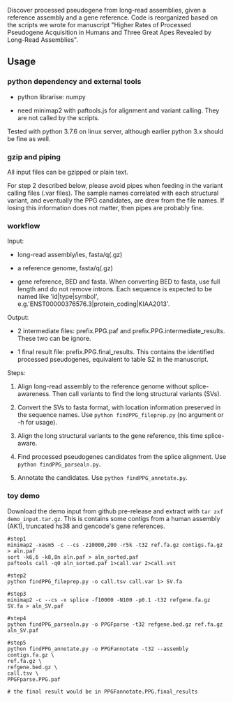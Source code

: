 Discover processed pseudogene from long-read assemblies, 
given a reference assembly and a gene reference. 
Code is reorganized based on the scripts we wrote for manuscript
"Higher Rates of Processed Pseudogene Acquisition in Humans 
and Three Great Apes Revealed by Long-Read Assemblies".

## Usage

### python dependency and external tools

- python librarise: numpy

- need minimap2 with paftools.js for alignment and variant calling.
They are not called by the scripts.

Tested with python 3.7.6 on linux server, although earlier python 3.x should be fine as well. 

### gzip and piping

All input files can be gzipped or plain text.

For step 2 described below, please avoid pipes when feeding in the variant calling files (.var files).
The sample names correlated with each structural variant, and eventually the PPG candidates,
are drew from the file names.
If losing this information does not matter, then pipes are probably fine.

### workflow

Input: 

- long-read assembly/ies, fasta/q(.gz)

- a reference genome, fasta/q(.gz)

- gene reference, BED and fasta. When converting BED to fasta, use full length and do not remove introns.
Each sequence is expected to be named like 'id|type|symbol', e.g.'ENST00000376576.3|protein_coding|KIAA2013'.

Output:

- 2 intermediate files: prefix.PPG.paf and prefix.PPG.intermediate_results.
These two can be ignore.

- 1 final result file: prefix.PPG.final_results.
This contains the identified processed pseudogenes, equivalent to table S2 in the manuscript.

Steps:

1. Align long-read assembly to the reference genome without splice-awareness.
Then call variants to find the long structural variants (SVs).

2. Convert the SVs to fasta format, with location information preserved 
in the sequence names. 
Use `python findPPG_fileprep.py` (no argument or -h for usage).

3. Align the long structural variants to the gene reference, 
this time splice-aware.

4. Find processed pseudogenes candidates from the splice alignment.
Use `python findPPG_parsealn.py`.

5. Annotate the candidates.
Use `python findPPG_annotate.py`.

### toy demo

Download the demo input from github pre-release and extract with `tar zxf demo_input.tar.gz`.
This is contains some contigs from a human assembly (AK1), truncated hs38 and gencode's gene references. 

```
#step1
minimap2 -xasm5 -c --cs -z10000,200 -r5k -t32 ref.fa.gz contigs.fa.gz  > aln.paf
sort -k6,6 -k8,8n aln.paf > aln_sorted.paf
paftools call -q0 aln_sorted.paf 1>call.var 2>call.vst

#step2
python findPPG_fileprep.py -o call.tsv call.var 1> SV.fa

#step3
minimap2 -c --cs -x splice -f10000 -N100 -p0.1 -t32 refgene.fa.gz SV.fa > aln_SV.paf

#step4
python findPPG_parsealn.py -o PPGFparse -t32 refgene.bed.gz ref.fa.gz aln_SV.paf

#step5
python findPPG_annotate.py -o PPGFannotate -t32 --assembly contigs.fa.gz \
ref.fa.gz \
refgene.bed.gz \
call.tsv \
PPGFparse.PPG.paf

# the final result would be in PPGFannotate.PPG.final_results
```




